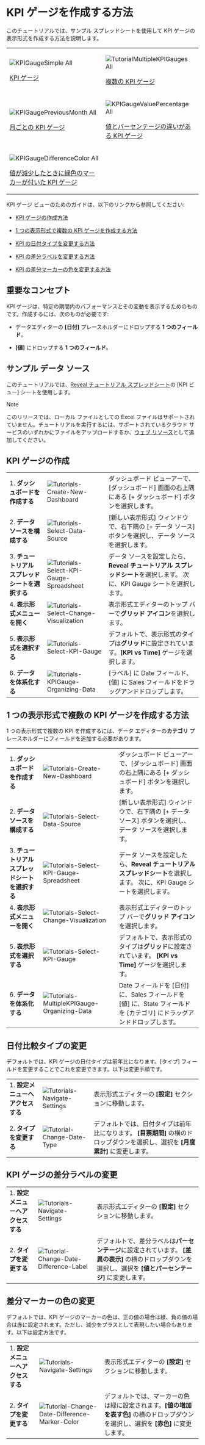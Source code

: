 # KPI ゲージを作成する方法

このチュートリアルでは、サンプル スプレッドシートを使用して KPI ゲージの表示形式を作成する方法を説明します。

<table>
<colgroup>
<col style="width: 50%" />
<col style="width: 50%" />
</colgroup>
<tbody>
<tr class="odd">
<td><p><img src="images/KPIGaugeSimple_All.png" alt="KPIGaugeSimple All" /><br />
</p>
<p><a href="#creating-kpi-gauge">KPI ゲージ</a><br />
</p></td>
<td><p><img src="images/TutorialMultipleKPIGauges_All.png" alt="TutorialMultipleKPIGauges All" /><br />
</p>
<p><a href="#adding-category-kpi">複数の KPI ゲージ</a><br />
</p></td>
</tr>
<tr class="even">
<td><p><img src="images/KPIGaugePreviousMonth_All.png" alt="KPIGaugePreviousMonth All" /><br />
</p>
<p><a href="#changing-date-comparison-type">月ごとの KPI ゲージ</a><br />
</p></td>
<td><p><img src="images/KPIGaugeValuePercentage_All.png" alt="KPIGaugeValuePercentage All" /><br />
</p>
<p><a href="#changing-difference-label-kpi">値とパーセンテージの違いがある KPI ゲージ</a><br />
</p></td>
</tr>
<tr class="odd">
<td><p><img src="images/KPIGaugeDifferenceColor_All.png" alt="KPIGaugeDifferenceColor All" /><br />
</p>
<p><a href="#changing-color-difference-marker">値が減少したときに緑色のマーカーが付いた KPI ゲージ</a><br />
</p></td>
<td></td>
</tr>
</tbody>
</table>

KPI ゲージ ビューのためのガイドは、以下のリンクから参照してください:

  - [KPI ゲージの作成方法](#creating-kpi-gauge)

  - [1 つの表示形式で複数の KPI ゲージを作成する方法](#adding-category-kpi)

  - [KPI の日付タイプを変更する方法](#changing-date-comparison-type)

  - [KPI の差分ラベルを変更する方法](#changing-difference-label-kpi)

  - [KPI の差分マーカーの色を変更する方法](#changing-color-difference-marker)

## 重要なコンセプト

KPI ゲージは、特定の期間内のパフォーマンスとその変動を表示するためのものです。作成するには、次のものが必要です:

  - データエディターの **[日付]** プレースホルダーにドロップする **1 つのフィールド**。

  - **[値]** にドロップする **1 つのフィールド**。

## サンプル データ ソース

このチュートリアルでは、[Reveal チュートリアル スプレッドシート](https://download.infragistics.com/reportplus/help/samples/Reveal_Visualization_Tutorials.xlsx)の [KPI ビュー] シートを使用します。

>[!NOTE]
>このリリースでは、ローカル ファイルとしての Excel ファイルはサポートされていません。チュートリアルを実行するには、サポートされているクラウド サービスのいずれかにファイルをアップロードするか、[ウェブ リソース](~/jp/datasources/supported-data-sources/web-resource.md)として追加してください。

<a name='creating-kpi-gauge'></a>
## KPI ゲージの作成

|                                          |                                                                                              |                                                                                                                                                      |
| ---------------------------------------- | -------------------------------------------------------------------------------------------- | ---------------------------------------------------------------------------------------------------------------------------------------------------- |
| 1\. **ダッシュボードを作成する**               | <img src="images/Tutorials-Create-New-Dashboard.png" alt="Tutorials-Create-New-Dashboard" class="responsive-img"/>                 | ダッシュボード ビューアーで、[ダッシュボード] 画面の右上隅にある [+ ダッシュボード] ボタンを選択します。|
| 2\. **データ ソースを構成する**       | <img src="images/Tutorials-Select-Data-Source.png" alt="Tutorials-Select-Data-Source" class="responsive-img"/>                     | [新しい表示形式] ウィンドウで、右下隅の [+ データ ソース] ボタンを選択し、データ ソースを選択します。                                       |
| 3\. **チュートリアル スプレッドシートを選択する** | <img src="images/Tutorials-Select-KPI-Gauge-Spreadsheet.png" alt="Tutorials-Select-KPI-Gauge-Spreadsheet" class="responsive-img"/> | データ ソースを設定したら、**Reveal チュートリアル スプレッドシート**を選択します。 次に、KPI Gauge シートを選択します。                                 |
| 4\. **表示形式メニューを開く**     | <img src="images/Tutorials-Select-Change-Visualization.png" alt="Tutorials-Select-Change-Visualization" class="responsive-img"/>   | 表示形式エディターのトップ バーで**グリッド アイコン**を選択します。                                                                                |
| 5\. **表示形式を選択する**        | <img src="images/Tutorials-Select-KPI-vs-Time-Gauge.png" alt="Tutorials-Select-KPI-Gauge" class="responsive-img"/>                         | デフォルトで、表示形式のタイプは**グリッド**に設定されています。**[KPI vs Time]** ゲージを選択します。                                                            |
| 6\. **データを体系化する**               | <img src="images/Tutorials-KPIGauge-Organizing-Data.png" alt="Tutorials-KPIGauge-Organizing-Data" class="responsive-img"/>         | [ラベル] に Date フィールド、[値] に Sales フィールドをドラッグアンドドロップします。                                                                       |

<a name='adding-category-kpi'></a>
## 1 つの表示形式で複数の KPI ゲージを作成する方法

1 つの表示形式で複数の KPI を作成するには、データ エディターの**カテゴリ** プレースホルダーにフィールドを追加する必要があります。

|                                          |                                                                                                      |                                                                                                                                                      |
| ---------------------------------------- | ---------------------------------------------------------------------------------------------------- | ---------------------------------------------------------------------------------------------------------------------------------------------------- |
| 1\. **ダッシュボードを作成する**               | <img src="images/Tutorials-Create-New-Dashboard.png" alt="Tutorials-Create-New-Dashboard" class="responsive-img"/>                         | ダッシュボード ビューアーで、[ダッシュボード] 画面の右上隅にある [+ ダッシュボード] ボタンを選択します。|
| 2\. **データ ソースを構成する**       | <img src="images/Tutorials-Select-Data-Source.png" alt="Tutorials-Select-Data-Source" class="responsive-img"/>                             | [新しい表示形式] ウィンドウで、右下隅の [+ データ ソース] ボタンを選択し、データ ソースを選択します。                                       |
| 3\. **チュートリアル スプレッドシートを選択する** | <img src="images/Tutorials-Select-KPI-Gauge-Spreadsheet.png" alt="Tutorials-Select-KPI-Gauge-Spreadsheet" class="responsive-img"/>         | データ ソースを設定したら、**Reveal チュートリアル スプレッドシート**を選択します。 次に、KPI Gauge シートを選択します。                                 |
| 4\. **表示形式メニューを開く**     | <img src="images/Tutorials-Select-Change-Visualization.png" alt="Tutorials-Select-Change-Visualization" class="responsive-img"/>           | 表示形式エディターのトップ バーで**グリッド アイコン**を選択します。                                                                                |
| 5\. **表示形式を選択する**        | <img src="images/Tutorials-Select-KPI-vs-Time-Gauge.png" alt="Tutorials-Select-KPI-Gauge" class="responsive-img"/>                                 | デフォルトで、表示形式のタイプは**グリッド**に設定されています。 **[KPI vs Time]** ゲージを選択します。                                                            |
| 6\. **データを体系化する**               | <img src="images/Tutorials-MultipleKPIGauge-Organizing-Data.png" alt="Tutorials-MultipleKPIGauge-Organizing-Data" class="responsive-img"/> | Date フィールドを [日付] に、Sales フィールドを [値] に、State フィールドを [カテゴリ] にドラッグアンドドロップします。                                    |

<a name='changing-date-comparison-type'></a>
## 日付比較タイプの変更

デフォルトでは、KPI ゲージの日付タイプは前年比になります。[タイプ] フィールドを変更することでこれを変更できます。以下は変更手順です。

|                                  |                                                                        |                                                                                                                                                |
| -------------------------------- | ---------------------------------------------------------------------- | ---------------------------------------------------------------------------------------------------------------------------------------------- |
| 1\. **設定メニューへアクセスする** | <img src="images/Tutorials-Navigate-Settings.png" alt="Tutorials-Navigate-Settings" class="responsive-img"/> | 表示形式エディターの **[設定]** セクションに移動します。                                                                                    |
| 2\. **タイプを変更する**          | <img src="images/Tutorial-Change-Date-Type.png" alt="Tutorial-Change-Date-Type" class="responsive-img"/>     | デフォルトでは、日付タイプは前年比になります。 **[目票期間]** の横のドロップダウンを選択し、選択を **[月度累計]** に変更します。|

<a name='changing-difference-label-kpi'></a>
## KPI ゲージの差分ラベルの変更

|                                  |                                                                                            |                                                                                                                                                                         |
| -------------------------------- | ------------------------------------------------------------------------------------------ | ----------------------------------------------------------------------------------------------------------------------------------------------------------------------- |
| 1\. **設定メニューへアクセスする** | <img src="images/Tutorials-Navigate-Settings.png" alt="Tutorials-Navigate-Settings" class="responsive-img"/>                     | 表示形式エディターの **[設定]** セクションに移動します。                                                                                                             |
| 2\. **タイプを変更する**          | <img src="images/Tutorial-Change-Date-Difference-Label.png" alt="Tutorial-Change-Date-Difference-Label" class="responsive-img"/> | デフォルトで、差分ラベルは**パーセンテージ**に設定されています。 **[差異の表示]** の横のドロップダウンを選択し、選択を **[値とパーセンテージ]** に変更します。|

<a name='changing-color-difference-marker'></a>
## 差分マーカーの色の変更

デフォルトでは、KPI ゲージのマーカーの色は、正の値の場合は緑、負の値の場合は赤に設定されます。ただし、減少をプラスとして表現したい場合もあります。以下は設定方法です。

|                                  |                                                                                                          |                                                                                                                                                             |
| -------------------------------- | -------------------------------------------------------------------------------------------------------- | ----------------------------------------------------------------------------------------------------------------------------------------------------------- |
| 1\. **設定メニューへアクセスする** | <img src="images/Tutorials-Navigate-Settings.png" alt="Tutorials-Navigate-Settings" class="responsive-img"/>                                   | 表示形式エディターの **[設定]** セクションに移動します。                                                                                                 |
| 2\. **タイプを変更する**          | <img src="images/Tutorial-Change-Date-Difference-Marker-Color.png" alt="Tutorial-Change-Date-Difference-Marker-Color" class="responsive-img"/> | デフォルトでは、マーカーの色は緑に設定されます。**[値の増加を表す色]** の横のドロップダウンを選択し、選択を **[赤色]** に変更します。|

